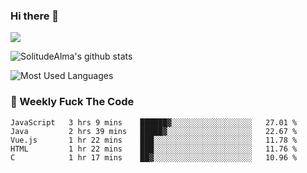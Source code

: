 ### Hi there 👋

<p>
  <a href="https://count.getloli.com/"><img src="https://count.getloli.com/get/@:solitudealma"></a>
</p>

![SolitudeAlma's github stats](https://github-readme-stats.vercel.app/api?username=solitudealma&show_icons=true&theme=radical)

![Most Used Languages](https://github-readme-stats.vercel.app/api/top-langs/?username=solitudealma&layout=compact&hide_border=true&theme=dark)
<!-- ![visitors](https://visitor-badge.glitch.me/badge?page_id=solitudealma.solitudealma.id) -->


### :dart: Weekly Fuck The Code

<!--START_SECTION:waka-->
```text
JavaScript   3 hrs 9 mins    ██████▓░░░░░░░░░░░░░░░░░░   27.01 % 
Java         2 hrs 39 mins   █████▓░░░░░░░░░░░░░░░░░░░   22.67 % 
Vue.js       1 hr 22 mins    ███░░░░░░░░░░░░░░░░░░░░░░   11.78 % 
HTML         1 hr 22 mins    ███░░░░░░░░░░░░░░░░░░░░░░   11.76 % 
C            1 hr 17 mins    ██▓░░░░░░░░░░░░░░░░░░░░░░   10.96 % 
```
<!--END_SECTION:waka-->
